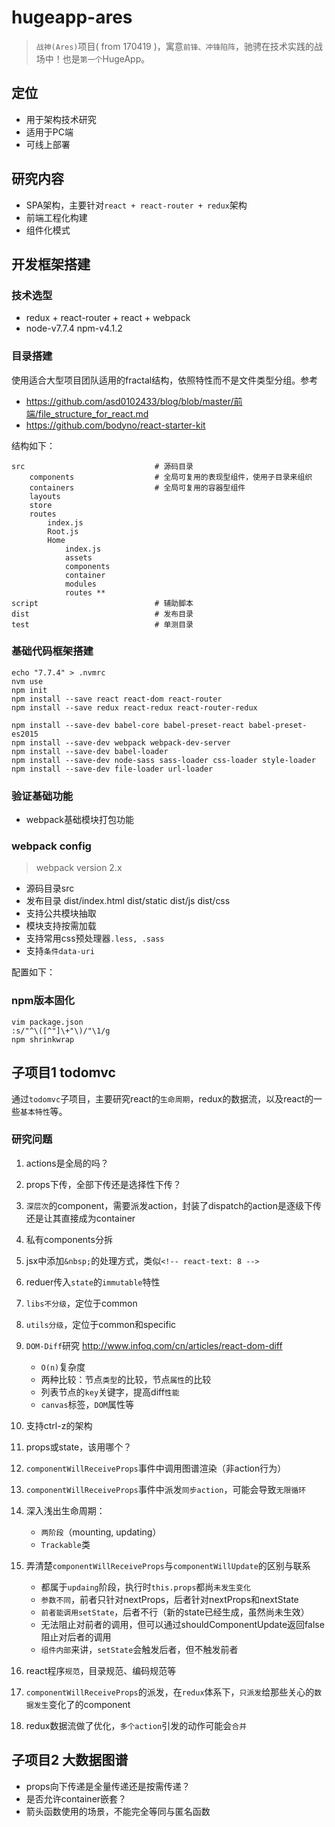 # hugeapp-ares

> `战神(Ares)`项目( from 170419 )，寓意`前锋、冲锋陷阵`，驰骋在技术实践的战场中！也是`第一个`HugeApp。

## 定位
* 用于架构技术研究
* 适用于PC端
* 可线上部署

## 研究内容
* SPA架构，主要针对`react + react-router + redux`架构
* 前端工程化构建
* 组件化模式




## 开发框架搭建

### 技术选型
* redux + react-router + react + webpack
* node-v7.7.4 npm-v4.1.2

### 目录搭建

使用适合大型项目团队适用的fractal结构，依照特性而不是文件类型分组。参考 
* <https://github.com/asd0102433/blog/blob/master/前端/file_structure_for_react.md>
* <https://github.com/bodyno/react-starter-kit>

结构如下：

    src                             # 源码目录
        components                  # 全局可复用的表现型组件，使用子目录来组织
        containers                  # 全局可复用的容器型组件
        layouts
        store
        routes
            index.js
            Root.js
            Home
                index.js
                assets
                components
                container
                modules
                routes **
    script                          # 辅助脚本
    dist                            # 发布目录
    test                            # 单测目录



### 基础代码框架搭建

    echo "7.7.4" > .nvmrc
    nvm use
    npm init
    npm install --save react react-dom react-router
    npm install --save redux react-redux react-router-redux

    npm install --save-dev babel-core babel-preset-react babel-preset-es2015
    npm install --save-dev webpack webpack-dev-server
    npm install --save-dev babel-loader
    npm install --save-dev node-sass sass-loader css-loader style-loader
    npm install --save-dev file-loader url-loader


### 验证基础功能

* webpack基础模块打包功能


### webpack config
> webpack version 2.x

* 源码目录src
* 发布目录
        dist/index.html
        dist/static
        dist/js
        dist/css
* 支持公共模块抽取
* 模块支持按需加载
* 支持常用css预处理器`.less, .sass`
* 支持`条件data-uri`

配置如下：




### npm版本固化

    vim package.json
    :s/"^\([^"]\+"\)/"\1/g
    npm shrinkwrap


## 子项目1 todomvc

通过`todomvc`子项目，主要研究react的`生命周期`，redux的数据流，以及react的一些`基本特性`等。

### 研究问题

1. actions是全局的吗？
1. props下传，全部下传还是选择性下传？
1. `深层次`的component，需要派发action，封装了dispatch的action是逐级下传还是让其直接成为container
1. 私有components分拆
1. jsx中添加`&nbsp;`的处理方式，类似`<!-- react-text: 8 -->`
1. reduer传入`state`的`immutable`特性
1. `libs不分级`，定位于common
1. `utils分级`，定位于common和specific
1. `DOM-Diff`研究 <http://www.infoq.com/cn/articles/react-dom-diff>
    * `O(n)`复杂度
    * 两种比较：节点`类型`的比较，节点`属性`的比较
    * 列表节点的`key`关键字，提高diff`性能`
    * `canvas`标签，`DOM`属性等
    
1. 支持ctrl-z的架构
1. props或state，该用哪个？
1. `componentWillReceiveProps`事件中调用图谱渲染（非action行为）
1. `componentWillReceiveProps`事件中派发`同步action`，可能会导致`无限循环`
1. 深入浅出生命周期：
    * `两阶段`（mounting, updating）
    * `Trackable`类
1. 弄清楚`componentWillReceiveProps`与`componentWillUpdate`的区别与联系
    * 都属于`updaing`阶段，执行时`this.props`都尚`未发生变化`
    * `参数不同`，前者只针对nextProps，后者针对nextProps和nextState
    * `前者能调用setState`，后者不行（新的state已经生成，虽然尚未生效）
    * 无法阻止对前者的调用，但可以通过shouldComponentUpdate返回false阻止对后者的调用
    * `组件内部`来讲，`setState`会触发后者，但不触发前者
1. react程序`规范`，目录规范、编码规范等
1. `componentWillReceiveProps`的派发，在`redux`体系下，`只派发`给那些关心的`数据发生`变化了的component
1. redux数据流做了优化，`多个action`引发的动作可能会`合并`




## 子项目2 大数据图谱

* props向下传递是全量传递还是按需传递？
* 是否允许container嵌套？
* 箭头函数使用的场景，不能完全等同与匿名函数






